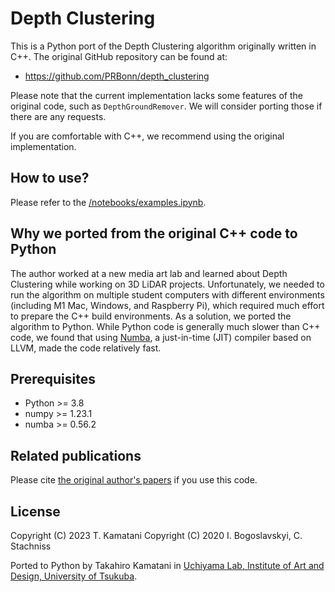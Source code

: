 # Depth Clustering

This is a Python port of the Depth Clustering algorithm originally written in C++. The original GitHub repository can be found at:
- https://github.com/PRBonn/depth_clustering

Please note that the current implementation lacks some features of the original code, such as `DepthGroundRemover`. We will consider porting those if there are any requests.

If you are comfortable with C++, we recommend using the original implementation.

## How to use?

Please refer to the [/notebooks/examples.ipynb](/notebooks/examples.ipynb).

## Why we ported from the original C++ code to Python

The author worked at a new media art lab and learned about Depth Clustering while working on 3D LiDAR projects. Unfortunately, we needed to run the algorithm on multiple student computers with different environments (including M1 Mac, Windows, and Raspberry Pi), which required much effort to prepare the C++ build environments. As a solution, we ported the algorithm to Python. While Python code is generally much slower than C++ code, we found that using [Numba](https://numba.pydata.org/), a just-in-time (JIT) compiler based on LLVM, made the code relatively fast.

## Prerequisites

- Python >= 3.8
- numpy >= 1.23.1
- numba >= 0.56.2

## Related publications

Please cite [the original author's papers](https://github.com/PRBonn/depth_clustering#related-publications) if you use this code.

## License

Copyright (C) 2023  T. Kamatani
Copyright (C) 2020  I. Bogoslavskyi, C. Stachniss

Ported to Python by Takahiro Kamatani in [Uchiyama Lab, Institute of Art and Design, University of Tsukuba](https://www.geijutsu.tsukuba.ac.jp/uchiyamalab/).
